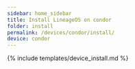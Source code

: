 ```yaml
---
sidebar: home_sidebar
title: Install LineageOS on condor
folder: install
permalink: /devices/condor/install/
device: condor
---
```

{% include templates/device_install.md %}

